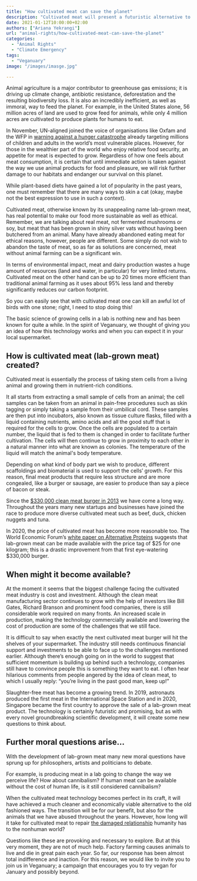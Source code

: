 ```yaml
---
title: "How cultivated meat can save the planet"
description: "Cultivated meat will present a futuristic alternative to the callous, unwieldy and unnecessarily wasteful way animals are farmed today."
date: 2021-01-12T10:00:00+02:00
authors: ["Ariana Yekrangi"]
url: "animal-rights/how-cultivated-meat-can-save-the-planet"
categories:
  - "Animal Rights"
  - "Climate Emergency"
tags:
  - "Veganuary"
image: "/images/imasge.jpg"

---
```

Animal agriculture is a major contributor to greenhouse gas emissions; it is driving up climate change, antibiotic resistance, deforestation and the resulting biodiversity loss. It is also an incredibly inefficient, as well as immoral, way to feed the planet. For example, in the United States alone, 56 million acres of land are used to grow feed for animals, while only 4 million acres are cultivated to produce plants for humans to eat.

In November, UN-aligned joined the voice of organisations like Oxfam and the WFP in [warning against a hunger catastrophe](https://un-aligned.org/global-issues/how-to-prevent-the-food-crisis-of-2021/) already targeting millions of children and adults in the world’s most vulnerable places. However, for those in the wealthier part of the world who enjoy relative food security, an appetite for meat is expected to grow. Regardless of how one feels about meat consumption, it is certain that until immediate action is taken against the way we use animal products for food and pleasure, we will risk further damage to our habitats and endanger our survival on this planet.

While plant-based diets have gained a lot of popularity in the past years, one must remember that there are many ways to skin a cat (okay, maybe not the best expression to use in such a context).

Cultivated meat, otherwise known by its unappealing name lab-grown meat, has real potential to make our food more sustainable as well as ethical. Remember, we are talking about real meat, not fermented mushrooms or soy, but meat that has been grown in shiny silver vats without having been butchered from an animal. Many have already abandoned eating meat for ethical reasons, however, people are different. Some simply do not wish to abandon the taste of meat, so as far as solutions are concerned, meat without animal farming can be a significant win.

In terms of environmental impact, meat and dairy production wastes a huge amount of resources (land and water, in particular) for very limited returns. Cultivated meat on the other hand can be up to 20 times more efficient than traditional animal farming as it uses about 95% less land and thereby significantly reduces our carbon footprint.

So you can easily see that with cultivated meat one can kill an awful lot of birds with one stone; right, I need to stop doing this!

The basic science of growing cells in a lab is nothing new and has been known for quite a while. In the spirit of Veganuary, we thought of giving you an idea of how this technology works and when you can expect it in your local supermarket.

## **How is cultivated meat (lab-grown meat) created?**

Cultivated meat is essentially the process of taking stem cells from a living animal and growing them in nutrient-rich conditions.

It all starts from extracting a small sample of cells from an animal; the cell samples can be taken from an animal in pain-free procedures such as skin tagging or simply taking a sample from their umbilical cord. These samples are then put into incubators, also known as tissue culture flasks, filled with a liquid containing nutrients, amino acids and all the good stuff that is required for the cells to grow. Once the cells are populated to a certain number, the liquid that is fed to them is changed in order to facilitate further cultivation. The cells will then continue to grow in proximity to each other in a natural manner into what are known as colonies. The temperature of the liquid will match the animal's body temperature.

Depending on what kind of body part we wish to produce, different scaffoldings and biomaterial is used to support the cells’ growth. For this reason, final meat products that require less structure and are more congealed, like a burger or sausage, are easier to produce than say a piece of bacon or steak.

Since the [$330,000 clean meat burger in 2013](https://www.nbcnews.com/technolog/intense-flavor-330-000-burger-was-built-lab-hits-spot-6C10835460) we have come a long way. Throughout the years many new startups and businesses have joined the race to produce more diverse cultivated meat such as beef, duck, chicken nuggets and tuna.

In 2020, the price of cultivated meat has become more reasonable too. The World Economic Forum’s [white paper on Alternative Proteins](http://www3.weforum.org/docs/WEF_White_Paper_Alternative_Proteins.pdf) suggests that lab-grown meat can be made available with the price tag of $25 for one kilogram; this is a drastic improvement from that first eye-watering $330,000 burger.

## **When might it become available?**

At the moment it seems that the biggest challenge facing the cultivated meat industry is cost and investment. Although the clean meat manufacturing sector continues to grow with the help of investors like Bill Gates, Richard Branson and prominent food companies, there is still considerable work required on many fronts. An increased scale in production, making the technology commercially available and lowering the cost of production are some of the challenges that we still face.

It is difficult to say when exactly the next cultivated meat burger will hit the shelves of your supermarket. The industry still needs continuous financial support and investments to be able to face up to the challenges mentioned earlier. Although there’s enough going on in the world to suggest that sufficient momentum is building up behind such a technology, companies still have to convince people this is something they want to eat. I often hear hilarious comments from people angered by the idea of clean meat, to which I usually reply: “you’re living in the past good man, keep up!”

Slaughter-free meat has become a growing trend. In 2019, astronauts produced the first meat in the International Space Station and in 2020, Singapore became the first country to approve the sale of a lab-grown meat product. The technology is certainly futuristic and promising, but as with every novel groundbreaking scientific development, it will create some new questions to think about.

## **Further moral questions arise…**

With the development of lab-grown meat many new moral questions have sprung up for philosophers, artists and politicians to debate.

For example, is producing meat in a lab going to change the way we perceive life? How about cannibalism? If human meat can be available without the cost of human life, is it still considered cannibalism?

When the cultivated meat technology becomes perfect in its craft, it will have achieved a much cleaner and economically viable alternative to the old fashioned ways. The transition will be for our benefit, but also for the animals that we have abused throughout the years. However, how long will it take for cultivated meat to repair [the damaged relationship](https://scholarworks.umt.edu/cgi/viewcontent.cgi?article=12263&context=etd) humanity has to the nonhuman world?

Questions like these are provoking and necessary to explore. But at this very moment, they are not of much help. Factory farming causes animals to live and die in great pain each year. So far, our response has been almost total indifference and inaction. For this reason, we would like to invite you to join us in Veganuary; a campaign that encourages you to try vegan for January and possibly beyond.
